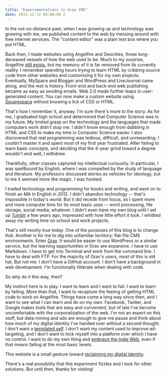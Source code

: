 ```yaml
---
title: "Experimentations in Grav CMS"
date: 2015-12-12 00:00:00 Z
---
```


In the not-so-distance past, when I was growing up and technology was growing with me, we published content to the web by messing around with free internet services. The "content editor" was a plain text box where you put HTML.

Back then, I made websites using Angelfire and Geocities, those long-deceased vessels of how the web used to be. Much to my surprise, Angelfire [still exists](http://http://www.angelfire.lycos.com/), but my memory of it is far removed from its currently reality. I remember spending hours trying to learn HTML by cribbing source code from other websites and customizing it for my own projects. Eventually, MySpace and Blogger and WordPress and LiveJournal came along, and the rest is history. Front-end and back-end web publishing became as easy as sending emails. Web 2.0 made further leaps in user-generated content. You can now make a custom website using [Squarespace](http://squarespace.com) without knowing a lick of CSS or HTML.

That's how I remember it, anyway. I'm sure there's more to the story. As for me, I graduated high school and determined that Computer Science was in my future. My limited grasp on the technology and the languages that made computers work didn't stop me. I didn't know enough from dabbling in HTML and CSS to make my time in Computer Science easier. I also discovered that real programming was tedious, difficult, and unrewarding. I couldn't master it and spent most of my first year frustrated. After failing to learn basic concepts, and deciding that the 4-year grind toward a degree wouldn't end well, I withdrew.

Thankfully, other classes captured my intellectual curiousity. In particular, I was spellbound by English, where I was compelled by the study of language and literature. My professors discussed stories as vehicles for ideology, but to me it seemed more like magic. I was hooked.

I traded technology and programming for books and writing, and went on to finish an MA in English in 2012. I didn't abandon technology -- that's impossible in today's world. But it did recede from focus, as I spent more and more computer time for its most basic uses -- word processing, file storage, social media, whatever. I didn't even have my own blog until I set up [Tumblr](http://willreadbooksformoney.tumblr.com) a few years ago, impressed with how little effort it took. I whittled away my writing time on school and work projects.

That's still mostly true today. One of the purposes of this blog is to change that. Another is for me to dig into unfamiliar territory: flat-file CMS environments. Enter [Grav](http://getgrav.org). It would be easier to use WordPress or a similar service, but the learning opportunities in Grav are expansive. I have to use Markdown. I have to get into Terminal and work from the command line. I have to deal with FTP. For the majority of Grav's users, most of this is old hat. But not me. I don't have a GitHub account. I don't have a background in web development. I'm functionally illiterate when dealing with code.

So why do it this way, then?

My instinct here is to play. I want to learn and I want to fail. I want to learn by failing. More than that, I want to recapture the feeling of getting HTML code to work on Angelfire. Things have come a long way since then, and I want to see what I can learn and do on my own. Facebook, Twitter, and Google makes tools that are easy and convenient, but of late I've become uncomfortable with the corporatization of the web. I'm not an expert on this stuff, but data-mining and ads are enough to give me pause and think about how much of my digital identity I've handed over without a second thought. I don't want a [templated self](http://cyborganthropology.com/Templated_Self). I don't want my content used to improve ad-targeting, and I don't want to lock myself into a platform over which I have no control. I want to do my own thing and [embrace the Indie Web](http://2014trends.hackeducation.com/indie.html), even if that means failing at the most basic levels.

This website is a small gesture toward [reclaiming my digital identity](http://reclaim.hackeducation.com).

There's a real possibility that this experiment fizzles and I look for other solutions. But until then, thanks for visiting!
